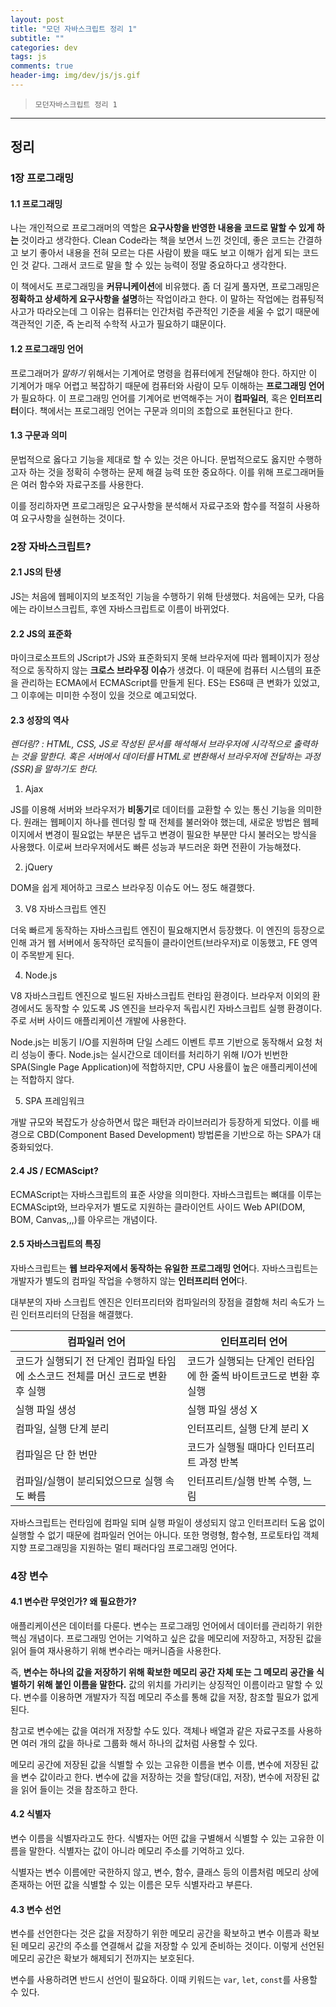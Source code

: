 ```yaml
---  
layout: post  
title: "모던 자바스크립트 정리 1"  
subtitle: ""  
categories: dev
tags: js  
comments: true  
header-img: img/dev/js/js.gif
---  
```

  
> `모던자바스크립트 정리 1`  

---

## 정리

### 1장 프로그래밍

#### 1.1 프로그래밍

나는 개인적으로 프로그래머의 역할은 **요구사항을 반영한 내용을 코드로 말할 수 있게 하는** 것이라고 생각한다. Clean Code라는 책을 보면서 느낀 것인데, 좋은 코드는 간결하고 보기 좋아서
내용을 전혀 모르는 다른 사람이 봤을 때도 보고 이해가 쉽게 되는 코드인 것 같다. 그래서 코드로 말을 할 수 있는 능력이 정말 중요하다고 생각한다.

이 책에서도 프로그래밍을 **커뮤니케이션**에 비유했다. 좀 더 길게 풀자면, 프로그래밍은 **정확하고 상세하게 요구사항을 설명**하는 작업이라고 한다. 이 말하는 작업에는 컴퓨팅적 사고가 따라오는데
그 이유는 컴퓨터는 인간처럼 주관적인 기준을 세울 수 없기 때문에 객관적인 기준, 즉 논리적 수학적 사고가 필요하기 떄문이다.

#### 1.2 프로그래밍 언어

프로그래머가 *말하기* 위해서는 기계어로 명령을 컴퓨터에게 전달해야 한다. 하지만 이 기계어가 매우 어렵고 복잡하기 때문에 컴퓨터와 사람이 모두 이해하는 **프로그래밍 언어**가 필요하다. 
이 프로그래밍 언어를 기계어로 번역해주는 거이 **컴파일러**, 혹은 **인터프리터**이다. 책에서는 프로그래밍 언어는 구문과 의미의 조합으로 표현된다고 한다.

#### 1.3 구문과 의미

문법적으로 옳다고 기능을 제대로 할 수 있는 것은 아니다. 문법적으로도 옳지만 수행하고자 하는 것을 정확히 수행하는 문제 해결 능력 또한 중요하다. 이를 위해 프로그래머들은 여러 함수와
자료구조를 사용한다.

이를 정리하자면 프로그래밍은 요구사항을 분석해서 자료구조와 함수를 적절히 사용하여 요구사항을 실현하는 것이다.

### 2장 자바스크립트?

#### 2.1 JS의 탄생

JS는 처음에 웹페이지의 보조적인 기능을 수행하기 위해 탄생했다.  처음에는 모카, 다음에는 라이브스크립트, 후엔 자바스크립트로 이름이 바뀌었다.

#### 2.2 JS의 표준화

마이크로소프트의 JScript가 JS와 표준화되지 못해 브라우저에 따라 웹페이지가 정상적으로 동작하지 않는 **크로스 브라우징 이슈**가 생겼다. 이 때문에 컴퓨터 시스템의 표준을 관리하는 ECMA에서 ECMAScript를 만들게 된다.
ES는 ES6때 큰 변화가 있었고, 그 이후에는 미미한 수정이 있을 것으로 예고되었다.

#### 2.3 성장의 역사

*렌더링? : HTML, CSS, JS로 작성된 문서를 해석해서 브라우저에 시각적으로 출력하는 것을 말한다. 혹은 서버에서 데이터를 HTML로 변환해서 브라우저에 전달하는 과정(SSR)을 말하기도 한다.*

1. Ajax
  
  JS를 이용해 서버와 브라우저가 **비동기**로 데이터를 교환할 수 있는 통신 기능을 의미한다. 원래는 웹페이지 하나를 렌더링 할 때 전체를 불러와야 했는데, 새로운 방법은 웹페이지에서
  변경이 필요없는 부분은 냅두고 변경이 필요한 부분만 다시 불러오는 방식을 사용했다. 이로써 브라우저에서도 빠른 성능과 부드러운 화면 전환이 가능해졌다.
  
2. jQuery

  DOM을 쉽게 제어하고 크로스 브라우징 이슈도 어느 정도 해결했다.
  
3. V8 자바스크립트 엔진

  더욱 빠르게 동작하는 자바스크립트 엔진이 필요해지면서 등장했다. 이 엔진의 등장으로 인해 과거 웹 서버에서 동작하던 로직들이 클라이언트(브라우저)로 이동했고, FE 영역이 주목받게 된다.
  
4. Node.js

  V8 자바스크립트 엔진으로 빌드된 자바스크립트 런타임 환경이다. 브라우저 이외의 환경에서도 동작할 수 있도록 JS 엔진을 브라우저 독립시킨 자바스크립트 실행 환경이다. 주로 서버 사이드 애플리케이션 개발에 사용한다.
  
  Node.js는 비동기 I/O를 지원하며 단일 스레드 이벤트 루프 기반으로 동작해서 요청 처리 성능이 좋다. Node.js는 실시간으로 데이터를 처리하기 위해 I/O가 빈번한 SPA(Single Page Application)에 적합하지만, CPU 사용률이 높은 애플리케이션에는 적합하지 않다.
  
5. SPA 프레임워크

  개발 규모와 복잡도가 상승하면서 많은 패턴과 라이브러리가 등장하게 되었다. 이를 배경으로 CBD(Component Based Development) 방법론을 기반으로 하는 SPA가 대중화되었다.
  
#### 2.4 JS / ECMAScipt?

ECMAScript는 자바스크립트의 표준 사양을 의미한다. 자바스크립트는 뼈대를 이루는 ECMAScipt와, 브라우저가 별도로 지원하는 클라이언트 사이드 Web API(DOM, BOM, Canvas,,,)를 아우르는 개념이다.

#### 2.5 자바스크립트의 특징

자바스크립트는 **웹 브라우저에서 동작하는 유일한 프로그래밍 언어**다. 자바스크립트는 개발자가 별도의 컴파일 작업을 수행하지 않는 **인터프리터 언어**다.

대부분의 자바 스크립트 엔진은 인터프리터와 컴파일러의 장점을 결함해 처리 속도가 느린 인터프리터의 단점을 해결했다.

|컴파일러 언어|인터프리터 언어|
|--|--|
|코드가 실행되기 전 단계인 컴파일 타임에 소스코드 전체를 머신 코드로 변환 후 실행|코드가 실행되는 단계인 런타임에 한 줄씩 바이트코드로 변환 후 실행|
|실행 파일 생성|실행 파일 생성 X|
|컴파일, 실행 단계 분리|인터프리트, 실행 단계 분리 X|
|컴파일은 단 한 번만|코드가 실행될 때마다 인터프리트 과정 반복|
|컴파일/실행이 분리되었으므로 실행 속도 빠름|인터프리트/실행 반복 수행, 느림|

자바스크립트는 런타임에 컴파일 되며 실행 파일이 생성되지 않고 인터프리터 도움 없이 실행할 수 없기 때문에 컴파일러 언어는 아니다. 또한 명령형, 함수형, 프로토타입 객체지향 프로그래밍을 지원하는
멀티 패러다임 프로그래밍 언어다.

### 4장 변수

#### 4.1 변수란 무엇인가? 왜 필요한가?

애플리케이션은 데이터를 다룬다. 변수는 프로그래밍 언어에서 데이터를 관리하기 위한 핵심 개념이다. 프로그래밍 언어는 기억하고 싶은 값을 메모리에 저장하고, 저장된 값을 읽어 들여 재사용하기 위해 변수라는 매커니즘을 사용한다.

즉, **변수는 하나의 값을 저장하기 위해 확보한 메모리 공간 자체 또는 그 메모리 공간을 식별하기 위해 붙인 이름을 말한다.** 값의 위치를 가리키는 상징적인 이름이라고 말할 수 있다. 변수를 이용하면 개발자가 직접
메모리 주소를 통해 값을 저장, 참조할 필요가 없게 된다.

참고로 변수에는 값을 여러개 저장할 수도 있다. 객체나 배열과 같은 자료구조를 사용하면 여러 개의 값을 하나로 그룹화 해서 하나의 값처럼 사용할 수 있다.

메모리 공간에 저장된 값을 식별할 수 있는 고유한 이름을 변수 이름, 변수에 저장된 값을 변수 값이라고 한다. 변수에 값을 저장하는 것을 할당(대입, 저장), 변수에 저장된 값을 읽어 들이는 것을 참조하고 한다.

#### 4.2 식별자

변수 이름을 식별자라고도 한다. 식별자는 어떤 값을 구별해서 식별할 수 있는 고유한 이름을 말한다. 식별자는 값이 아니라 메모리 주소를 기억하고 있다. 

식별자는 변수 이름에만 국한하지 않고, 변수, 함수, 클래스 등의 이름처럼 메모리 상에 존재하는 어떤 값을 식별할 수 있는 이름은 모두 식별자라고 부른다.

#### 4.3 변수 선언

변수를 선언한다는 것은 값을 저장하기 위한 메모리 공간을 확보하고 변수 이름과 확보된 메모리 공간의 주소를 연결해서 값을 저장할 수 있게 준비하는 것이다. 이렇게 선언된 메모리 공간은 확보가 해제되기 전까지는 보호된다.

변수를 사용하려면 반드시 선언이 필요하다. 이때 키워드는 `var`, `let`, `const`를 사용할 수 있다. 
